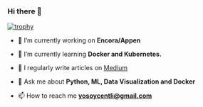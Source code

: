 ### Hi there 👋

[![trophy](https://github-profile-trophy.vercel.app/?username=yosoycentli&theme=onedark)](https://github.com/ryo-ma/github-profile-trophy)

-   🔭 I’m currently working on **Encora/Appen**

-   🌱 I’m currently learning **Docker and Kubernetes.**

-   📝 I regularly write articles on [Medium](https://medium.com/@centli)

-   💬 Ask me about **Python, ML, Data Visualization and Docker**

-   📫 How to reach me **yosoycentli@gmail.com**

<!--
**yosoycentli/yosoycentli** is a ✨ _special_ ✨ repository because its `README.md` (this file) appears on your GitHub profile.

Here are some ideas to get you started:

- 🔭 I’m currently working on ...
- 🌱 I’m currently learning ...
- 👯 I’m looking to collaborate on ...
- 🤔 I’m looking for help with ...
- 💬 Ask me about ...
- 📫 How to reach me: ...
- 😄 Pronouns: ...
- ⚡ Fun fact: ...
-->
